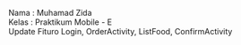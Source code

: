 Nama : Muhamad Zida <br/>
Kelas : Praktikum Mobile - E <br/>
Update Fituro Login, OrderActivity, ListFood, ConfirmActivity <br/>
